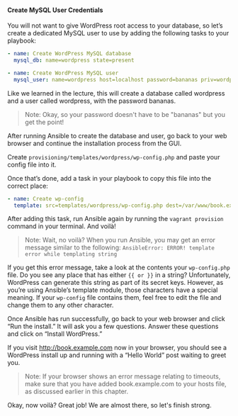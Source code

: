 #### Create MySQL User Credentials

You will not want to give WordPress root access to your database, so let’s create a dedicated MySQL user to use by adding the following tasks to your playbook:

```yml
- name: Create WordPress MySQL database
  mysql_db: name=wordpress state=present

- name: Create WordPress MySQL user
  mysql_user: name=wordpress host=localhost password=bananas priv=wordpress.*:ALL
```

Like we learned in the lecture, this will create a database called wordpress and a user called wordpress, with the password bananas.

>Note: Okay, so your password doesn't have to be "bananas" but you get the point!

After running Ansible to create the database and user, go back to your web browser and continue the installation process from the GUI.

Create `provisioning/templates/wordpress/wp-config.php` and paste your config file into it.

Once that’s done, add a task in your playbook to copy this file into the correct place:

```yml
- name: Create wp-config
  template: src=templates/wordpress/wp-config.php dest=/var/www/book.example.com/wp-config.php
```

After adding this task, run Ansible again by running the `vagrant provision` command in your terminal. And voilà!

>Note: Wait, no voilà? When you run Ansible, you may get an error message similar to the following:
`AnsibleError: ERROR! template error while templating string`<br>

If you get this error message, take a look at the contents your `wp-config.php` file. Do you see any place that has either `{{ or }}` in a string? Unfortunately, WordPress can generate this string as part of its secret keys. However, as you’re using Ansible’s template module, those characters have a special meaning. If your `wp-config` file contains them, feel free to edit the file and change them to any other character.

Once Ansible has run successfully, go back to your web browser and click “Run the install.” It will ask you a few questions. Answer these questions and click on “Install WordPress.”

If you visit http://book.example.com now in your browser, you should see a WordPress install up and running with a “Hello World” post waiting to greet you.

>Note: If your browser shows an error message relating to timeouts, make sure that you have added book.example.com to your hosts file, as discussed earlier in this chapter.

Okay, now voilà? Great job! We are almost there, so let's finish strong.
